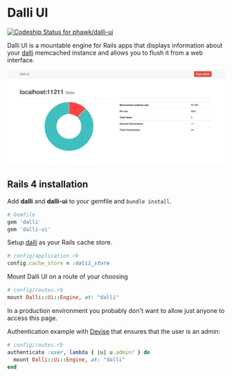 # Dalli UI

[ ![Codeship Status for phawk/dalli-ui](https://codeship.io/projects/97682f30-2dfb-0132-c2b8-5e5bd29e6176/status)](https://codeship.io/projects/39299)

Dalli UI is a mountable engine for Rails apps that displays information about your [dalli](https://github.com/mperham/dalli) memcached instance and allows you to flush it from a web interface.

![Dalli UI Sample](./docs/sample.png)

## Rails 4 installation

Add **dalli** and **dalli-ui** to your gemfile and `bundle install`.

```rb
# Gemfile
gem 'dalli'
gem 'dalli-ui'
```

Setup [dalli](https://github.com/mperham/dalli) as your Rails cache store.

```rb
# config/application.rb
config.cache_store = :dalli_store
```

Mount Dalli UI on a route of your choosing

```rb
# config/routes.rb
mount Dalli::Ui::Engine, at: "dalli"
```

In a production environment you probably don't want to allow just anyone to access this page.

Authentication example with [Devise](https://github.com/plataformatec/devise) that ensures that the user is an admin:

```rb
# config/routes.rb
authenticate :user, lambda { |u| u.admin? } do
  mount Dalli::Ui::Engine, at: "dalli"
end
```
